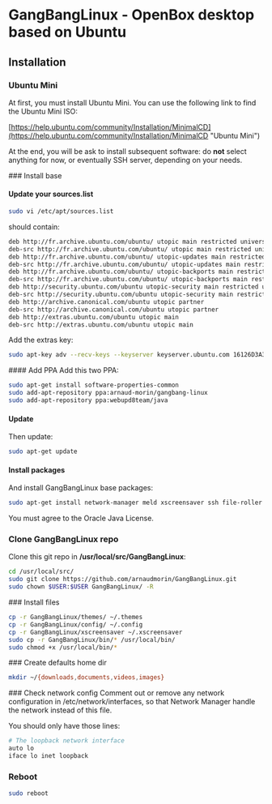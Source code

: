 # GangBangLinux - OpenBox desktop based on Ubuntu

## Installation

### Ubuntu Mini

At first, you must install Ubuntu Mini. You can use the following link to find the Ubuntu Mini ISO:

[https://help.ubuntu.com/community/Installation/MinimalCD](https://help.ubuntu.com/community/Installation/MinimalCD "Ubuntu Mini")

At the end, you will be ask to install subsequent software: do **not** select anything for now, or eventually SSH server, depending on your needs.

### Install base

#### Update your sources.list

```bash
sudo vi /etc/apt/sources.list
```

should contain:

```bash
deb http://fr.archive.ubuntu.com/ubuntu/ utopic main restricted universe multiverse
deb-src http://fr.archive.ubuntu.com/ubuntu/ utopic main restricted universe multiverse
deb http://fr.archive.ubuntu.com/ubuntu/ utopic-updates main restricted universe multiverse
deb-src http://fr.archive.ubuntu.com/ubuntu/ utopic-updates main restricted universe multiverse
deb http://fr.archive.ubuntu.com/ubuntu/ utopic-backports main restricted universe multiverse
deb-src http://fr.archive.ubuntu.com/ubuntu/ utopic-backports main restricted universe multiverse
deb http://security.ubuntu.com/ubuntu utopic-security main restricted universe multiverse
deb-src http://security.ubuntu.com/ubuntu utopic-security main restricted universe multiverse
deb http://archive.canonical.com/ubuntu utopic partner
deb-src http://archive.canonical.com/ubuntu utopic partner
deb http://extras.ubuntu.com/ubuntu utopic main
deb-src http://extras.ubuntu.com/ubuntu utopic main
```

Add the extras key:

```bash
sudo apt-key adv --recv-keys --keyserver keyserver.ubuntu.com 16126D3A3E5C1192
```

#### Add PPA
Add this two PPA:

```bash
sudo apt-get install software-properties-common
sudo add-apt-repository ppa:arnaud-morin/gangbang-linux
sudo add-apt-repository ppa:webupd8team/java
```

#### Update
Then update:

```bash
sudo apt-get update
```

#### Install packages
And install GangBangLinux base packages:

```bash
sudo apt-get install network-manager meld xscreensaver ssh file-roller gksu viewnior xfce4-screenshooter pavucontrol gstreamer1.0-plugins-bad xfburn libav-tools galculator evince libreoffice inkscape gparted unetbootin mbr arandr system-config-printer-gnome synaptic xfce4-battery-plugin xinit openbox xdm tint2 terminator git nitrogen pcmanfm geany vlc htop suckless-tools gimp chromium-browser firefox thunderbird gstreamer0.10-nice gstreamer0.10-plugins-base gstreamer0.10-plugins-good gstreamer0.10-x pidgin filezilla transmission gmrun lxappearance lxde-icon-theme xfce4-power-manager xfce4-notifyd xfce4-volumed conky cups language-pack-en language-pack-en-base language-pack-fr language-pack-fr-base language-pack-gnome-en language-pack-gnome-en-base language-pack-gnome-fr language-pack-gnome-fr-base obmenu oneko pnmixer xterm zenity oracle-java8-installer adobe-flashplugin vim
```

You must agree to the Oracle Java License.

### Clone GangBangLinux repo

Clone this git repo in **/usr/local/src/GangBangLinux**:

```bash
cd /usr/local/src/
sudo git clone https://github.com/arnaudmorin/GangBangLinux.git
sudo chown $USER:$USER GangBangLinux/ -R
```

### Install files

```bash
cp -r GangBangLinux/themes/ ~/.themes
cp -r GangBangLinux/config/ ~/.config
cp -r GangBangLinux/xscreensaver ~/.xscreensaver
sudo cp -r GangBangLinux/bin/* /usr/local/bin/
sudo chmod +x /usr/local/bin/*
```

### Create defaults home dir

```bash
mkdir ~/{downloads,documents,videos,images}
```

### Check network config
Comment out or remove any network configuration in /etc/network/interfaces, so that Network Manager handle the network instead of this file.

You should only have those lines:

```bash
# The loopback network interface
auto lo
iface lo inet loopback
```

### Reboot

```bash
sudo reboot
```
